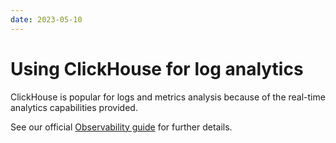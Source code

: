 ```yaml
---
date: 2023-05-10
---
```


# Using ClickHouse for log analytics

ClickHouse is popular for logs and metrics analysis because of the real-time analytics capabilities provided. 

<!-- truncate -->

See our official [Observability guide](/docs/en/observability) for further details.
